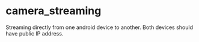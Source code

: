 # camera_streaming
Streaming directly from one android device to another. Both devices should have public IP address. 
